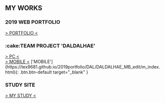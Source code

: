 <h2>MY WORKS</h2>
<h3>2019 WEB PORTFOLIO</h3>
<a href="https://tex9681.github.io/2019portfolio/portfolio/">&gt; PORTFOLIO &lt;</a>
<h3>:cake:TEAM PROJECT 'DALDALHAE'</h3>
<a href="https://tex9681.github.io/2019portfolio/DAL/DALDALHAE_PC/pc_index.html">&gt; PC &lt;</a><br>
<a href="https://tex9681.github.io/2019portfolio/DAL/DALDALHAE_MB_edit/m_index.html">&gt; MOBILE &lt;</a>
['MOBILE'](https://tex9681.github.io/2019portfolio/DAL/DALDALHAE_MB_edit/m_index.html){: .btn.btn-default target="_blank" }
<h3>STUDY SITE</h3>
<a href="https://tex9681.github.io/nyam/html/">&gt; MY STUDY &lt;</a>
